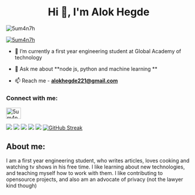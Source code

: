 
<h1 align="center">Hi 👋, I'm Alok Hegde</h1>
<p align="left"> <img src="https://komarev.com/ghpvc/?username=5um4n7h&label=Profile%20views&color=0e75b6&style=flat" alt="5um4n7h" /> </p>

<p align="left"> <a href="https://twitter.com/5um4n7h" target="blank"><img src="https://img.shields.io/twitter/follow/5um4n7h?logo=twitter&style=for-the-badge" alt="5um4n7h" /></a> </p>

- 🌱 I’m currently a first year engineering student at Global Academy of technology

- 💬 Ask me about **node js, python and machine learning **

- 📫 Reach me - **alokhegde221@gmail.com**

<h3 align="left">Connect with me:</h3>
<p align="left">

<a href="https://www.linkedin.com/in/alok-hegde-298526204/" target="blank"><img align="center" src="https://raw.githubusercontent.com/rahuldkjain/github-profile-readme-generator/master/src/images/icons/Social/linked-in-alt.svg" alt="5um4n7h" height="30" width="40" /></a>


![](https://github-profile-summary-cards.vercel.app/api/cards/profile-details?username=alok1929&theme=default) 
![](https://github-profile-summary-cards.vercel.app/api/cards/repos-per-language?username=alok1929&theme=default)
![](https://github-profile-summary-cards.vercel.app/api/cards/most-commit-language?username=alok1929&theme=default)
![](https://github-profile-summary-cards.vercel.app/api/cards/stats?username=alok1929&theme=default)
![](https://github-profile-summary-cards.vercel.app/api/cards/productive-time?username=alok1929&theme=default)
[![GitHub Streak](https://github-readme-streak-stats.herokuapp.com?user=alok1929&hide_border=true)](https://git.io/streak-stats)

## About me:

I am a first year engineering student, who writes articles, loves cooking and watching tv shows in his free time. I like learning about new technologies, and teaching myself how to work with them. I like contributing to opensource projects, and also am an advocate of privacy (not the lawyer kind though)
